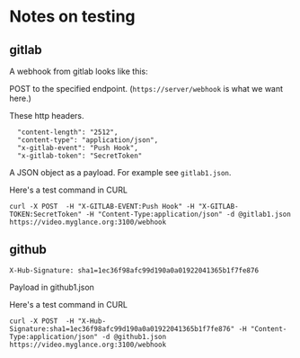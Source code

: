 # Notes on testing

## gitlab

A webhook from gitlab looks like this:

POST to the specified endpoint.  (`https://server/webhook` is what we want here.)

These http headers.

      "content-length": "2512",
      "content-type": "application/json",
      "x-gitlab-event": "Push Hook",
      "x-gitlab-token": "SecretToken"
   
A JSON object as a payload. For example see `gitlab1.json`.

Here's a test command in CURL
```
curl -X POST  -H "X-GITLAB-EVENT:Push Hook" -H "X-GITLAB-TOKEN:SecretToken" -H "Content-Type:application/json" -d @gitlab1.json https://video.myglance.org:3100/webhook
```

## github

    X-Hub-Signature: sha1=1ec36f98afc99d190a0a01922041365b1f7fe876

Payload in github1.json

Here's a test command in CURL
```
curl -X POST  -H "X-Hub-Signature:sha1=1ec36f98afc99d190a0a01922041365b1f7fe876" -H "Content-Type:application/json" -d @github1.json https://video.myglance.org:3100/webhook
```

